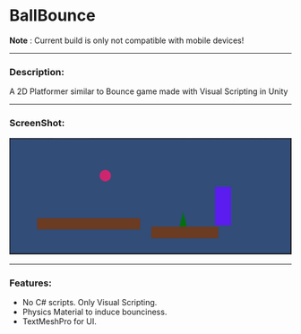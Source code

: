 # BallBounce

**Note** : Current build is only not compatible with mobile devices!

---
### Description: 
 A 2D Platformer similar to Bounce game made with Visual Scripting in Unity

---
### ScreenShot:
![ScreenShot1](https://github.com/SauravSantara/BallBounce/blob/main/Assets/ScreenShots/Screenshot%202024-01-15%20225214.png)

---
### Features:
- No C# scripts. Only Visual Scripting.
- Physics Material to induce bounciness.
- TextMeshPro for UI.
